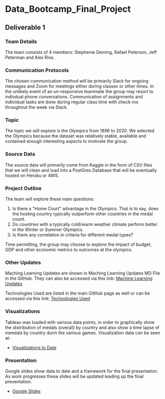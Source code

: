 # Data_Bootcamp_Final_Project

## Deliverable 1

### Team Details 
The team consists of 4 members: Stephenie Deming, Rafael Peterson, Jeff Peterman and Alex Rios.

### Communication Protocols

The chosen communication method will be primarily Slack for ongoing messages and Zoom for meetings either during classes or other times. In the unlikely event of an un-responsive teammate the group may resort to indivdual phone conversations. 
Communication of assignments and individual tasks are done during regular class time with check-ins throughout the week via Slack.

### Topic
The topic we will explore is the Olympics from 1896 to 2020. We selected the Olympics because the dataset was relatively stable, available and contained enough interesting aspects to motivate the group.  

### Source Data
The source data will primarily come from Kaggle in the form of CSV files that we will clean and load into a PostGres Database that will be eventually hosted on Heroku or AWS.  

### Project Outline
The team will explore these main questions:
  1.  Is there a "Home Court" advantage in the Olympics.  That is to say, does the hosting country typically outperform other countries in the medal count.
  2.  Do countries with a typically cold/warm weather climate perform better in the Winter or Summer Olympics.
  3.  Is there any correlation in criteria for different medal types?

Time permitting, the group may choose to explore the impact of budget, GDP and other economic metrics to outcomes at the olympics.

### Other Updates
Maching Learning Updates are shown in Maching Learning Updates MD File in the GitHub.  They can also be accessed via this link:
[Machine Learning Updates](https://github.com/madrivers/Data_Bootcamp_Final_Project/blob/main/machine_learning_summary.md)

Technologies Used are listed in the main GitHub page as well or can be accessed via this link:
[Technologies Used](https://github.com/madrivers/Data_Bootcamp_Final_Project/blob/main/technologies.md)

### Visualizations
Tableau was loaded with various data points, in order to graphically show the distribution of medals (overall) by country and also show a time lapse of meedals by country durin the various games.  Visualization data can be seen at: 
- [Visualizations to Date](https://public.tableau.com/app/profile/stephenie.strode/viz/OlympicMedals_16456708377600/Story1?publish=yes)

### Presentation
Google slides show data to date and a framework for the final presentation.  As work progresses these slides will be updated leading up the final presentation.
- [Google Slides](https://docs.google.com/presentation/d/168FBEMDmwE5lw7L3nJ7aSJJ6-uCTfgR4aOTyKj4n_hY/edit?usp=sharing)
